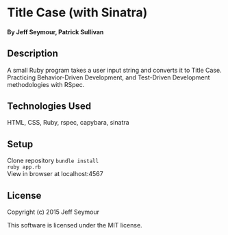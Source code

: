 # Title Case (with Sinatra)

#### By Jeff Seymour, Patrick Sullivan

## Description
A small Ruby program takes a user input string and converts it to Title Case.  
Practicing Behavior-Driven Development, and Test-Driven Development methodologies with RSpec.

## Technologies Used
HTML, CSS, Ruby, rspec, capybara, sinatra

## Setup
Clone repository
```bundle install```  
```ruby app.rb```  
View in browser at localhost:4567

## License
Copyright (c) 2015 Jeff Seymour

This software is licensed under the MIT license.
